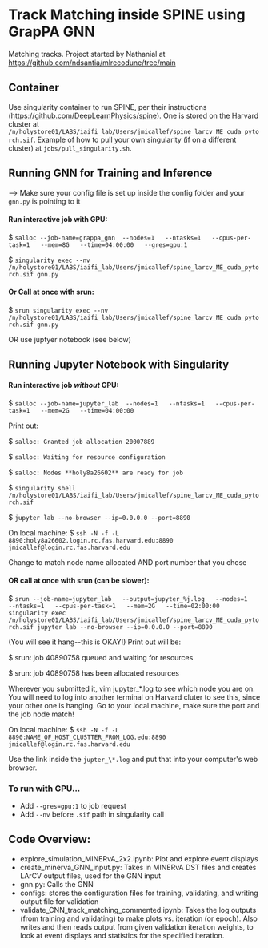 # Track Matching inside SPINE using GrapPA GNN

Matching tracks. Project started by Nathanial at https://github.com/ndsantia/mlrecodune/tree/main

## Container
Use singularity container to run SPINE, per their instructions (https://github.com/DeepLearnPhysics/spine). One is stored on the Harvard cluster at `/n/holystore01/LABS/iaifi_lab/Users/jmicallef/spine_larcv_ME_cuda_pytorch.sif`. Example of how to pull your own singularity (if on a different cluster) at `jobs/pull_singularity.sh`.

## Running GNN for Training and Inference
--> Make sure your config file is set up inside the config folder and your `gnn.py` is pointing to it

#### Run interactive job with GPU:
$ `salloc --job-name=grappa_gnn  --nodes=1   --ntasks=1   --cpus-per-task=1   --mem=8G   --time=04:00:00   --gres=gpu:1`

$ `singularity exec --nv /n/holystore01/LABS/iaifi_lab/Users/jmicallef/spine_larcv_ME_cuda_pytorch.sif gnn.py`

#### Or Call at once with srun:

$ `srun singularity exec --nv /n/holystore01/LABS/iaifi_lab/Users/jmicallef/spine_larcv_ME_cuda_pytorch.sif gnn.py`

OR use juptyer notebook (see below)

## Running Jupyter Notebook with Singularity
#### Run interactive job *without* GPU:

$ `salloc --job-name=jupyter_lab  --nodes=1   --ntasks=1   --cpus-per-task=1   --mem=2G   --time=04:00:00 `

Print out:

$ `salloc: Granted job allocation 20007889`

$ `salloc: Waiting for resource configuration`

$ `salloc: Nodes **holy8a26602** are ready for job`

$ `singularity shell /n/holystore01/LABS/iaifi_lab/Users/jmicallef/spine_larcv_ME_cuda_pytorch.sif`

$  `jupyter lab --no-browser --ip=0.0.0.0 --port=8890`

On local machine: $ `ssh -N -f -L 8890:holy8a26602.login.rc.fas.harvard.edu:8890 jmicallef@login.rc.fas.harvard.edu`

Change to match node name allocated AND port number that you chose

#### OR call at once with srun (can be slower):

$ `srun --job-name=jupyter_lab   --output=jupyter_%j.log   --nodes=1   --ntasks=1   --cpus-per-task=1   --mem=2G   --time=02:00:00   singularity exec /n/holystore01/LABS/iaifi_lab/Users/jmicallef/spine_larcv_ME_cuda_pytorch.sif jupyter lab --no-browser --ip=0.0.0.0 --port=8890`

(You will see it hang--this is OKAY!)
Print out will be:

$ srun: job 40890758 queued and waiting for resources

$ srun: job 40890758 has been allocated resources

Wherever you submitted it, vim jupyter_*.log  to see which node you are on. You will need to log into another terminal on Harvard cluter to see this, since your other one is hanging. Go to your local machine, make sure the port and the job node match!

On local machine: $ `ssh -N -f -L 8890:NAME_OF_HOST_CLUSTTER_FROM_LOG.edu:8890 jmicallef@login.rc.fas.harvard.edu`

Use the link inside the `jupter_\*.log` and put that into your computer's web browser.

### To run with GPU...
- Add `--gres=gpu:1` to job request
- Add `--nv` before `.sif` path in singularity call

## Code Overview:
- explore_simulation_MINERvA_2x2.ipynb: Plot and explore event displays
- create_minerva_GNN_input.py: Takes in MINERvA DST files and creates LArCV output files, used for the GNN input
- gnn.py: Calls the GNN
- configs: stores the configuration files for training, validating, and writing output file for validation
- validate_CNN_track_matching_commented.ipynb: Takes the log outputs (from training and validating) to make plots vs. iteration (or epoch). Also writes and then reads output from given validation iteration weights, to look at event displays and statistics for the specified iteration.
